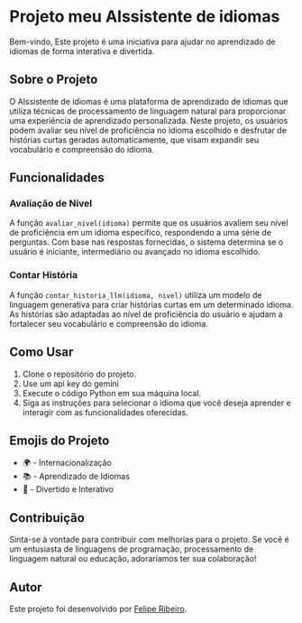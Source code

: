 # Projeto meu AIssistente de idiomas

Bem-vindo, Este projeto é uma iniciativa para ajudar no aprendizado de idiomas de forma interativa e divertida.

## Sobre o Projeto

O AIssistente de idiomas é uma plataforma de aprendizado de idiomas que utiliza técnicas de processamento de linguagem natural para proporcionar uma experiência de aprendizado personalizada. Neste projeto, os usuários podem avaliar seu nível de proficiência no idioma escolhido e desfrutar de histórias curtas geradas automaticamente, que visam expandir seu vocabulário e compreensão do idioma.

## Funcionalidades

### Avaliação de Nível

A função `avaliar_nivel(idioma)` permite que os usuários avaliem seu nível de proficiência em um idioma específico, respondendo a uma série de perguntas. Com base nas respostas fornecidas, o sistema determina se o usuário é iniciante, intermediário ou avançado no idioma escolhido.

### Contar História

A função `contar_historia_llm(idioma, nivel)` utiliza um modelo de linguagem generativa para criar histórias curtas em um determinado idioma. As histórias são adaptadas ao nível de proficiência do usuário e ajudam a fortalecer seu vocabulário e compreensão do idioma.

## Como Usar

1. Clone o repositório do projeto.
2. Use um api key do gemini
3. Execute o código Python em sua máquina local.
4. Siga as instruções para selecionar o idioma que você deseja aprender e interagir com as funcionalidades oferecidas.

## Emojis do Projeto

- 🌍 - Internacionalização
- 📚 - Aprendizado de Idiomas
- 🎉 - Divertido e Interativo

## Contribuição

Sinta-se à vontade para contribuir com melhorias para o projeto. Se você é um entusiasta de linguagens de programação, processamento de linguagem natural ou educação, adoraríamos ter sua colaboração!

## Autor

Este projeto foi desenvolvido por [Felipe Ribeiro](https://github.com/feliperibeirospn).

